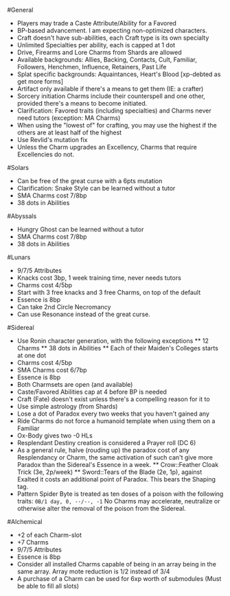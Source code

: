 #General

 * Players may trade a Caste Attribute/Ability for a Favored
 * BP-based advancement.  I am expecting non-optimized characters.
 * Craft doesn't have sub-abilities, each Craft type is its own specialty
 * Unlimited Specialties per ability, each is capped at 1 dot
 * Drive, Firearms and Lore Charms from Shards are allowed
 * Available backgrounds: Allies, Backing, Contacts, Cult, Familiar, Followers, Henchmen, Influence, Retainers, Past Life
 * Splat specific backgrounds: Aquaintances, Heart's Blood [xp-debted as get more forms]
 * Artifact only available if there's a means to get them (IE: a crafter)
 * Sorcery initiation Charms include their counterspell and one other, provided there's a means to become initiated.
 * Clarification: Favored traits (including specialties) and Charms never need tutors (exception: MA Charms)
 * When using the "lowest of" for crafting, you may use the highest if the others are at least half of the highest
 * Use Revlid's mutation fix
 * Unless the Charm upgrades an Excellency, Charms that require Excellencies do not.

#Solars

 * Can be free of the great curse with a 6pts mutation
 * Clarification: Snake Style can be learned without a tutor
 * SMA Charms cost 7/8bp
 * 38 dots in Abilities

#Abyssals

 * Hungry Ghost can be learned without a tutor
 * SMA Charms cost 7/8bp
 * 38 dots in Abilities

#Lunars

 * 9/7/5 Attributes
 * Knacks cost 3bp, 1 week training time, never needs tutors
 * Charms cost 4/5bp
 * Start with 3 free knacks and 3 free Charms, on top of the default
 * Essence is 8bp
 * Can take 2nd Circle Necromancy
 * Can use Resonance instead of the great curse.

#Sidereal

 * Use Ronin character generation, with the following exceptions
 ** 12 Charms
 ** 38 dots in Abilities
 ** Each of their Maiden's Colleges starts at one dot
 * Charms cost 4/5bp
 * SMA Charms cost 6/7bp
 * Essence is 8bp
 * Both Charmsets are open (and available)
 * Caste/Favored Abilities cap at 4 before BP is needed
 * Craft (Fate) doesn't exist unless there's a compelling reason for it to
 * Use simple astrology (from Shards)
 * Lose a dot of Paradox every two weeks that you haven't gained any
 * Ride Charms do not force a humanoid template when using them on a Familiar
 * Ox-Body gives two -0 HLs
 * Resplendant Destiny creation is considered a Prayer roll (DC 6)
 * As a general rule, halve (rouding up) the paradox cost of any Resplendancy or Charm, the same activation of such can't give more Paradox than the Sidereal's Essence in a week.
 ** Crow::Feather Cloak Trick (3e, 2p/week) 
 ** Sword::Tears of the Blade (2e, 1p), against Exalted it costs an additional point of Paradox.  This bears the Shaping tag.
 * Pattern Spider Byte is treated as ten doses of a poison with the following traits: `0B/1 day, 0, --/--, -1`  No Charms may accelerate, neutralize or otherwise alter the removal of the poison from the Sidereal.

#Alchemical

 * +2 of each Charm-slot
 * +7 Charms
 * 9/7/5 Attributes
 * Essence is 8bp
 * Consider all installed Charms capable of being in an array being in the same array.  Array mote reduction is 1/2 instead of 3/4
 * A purchase of a Charm can be used for 6xp worth of submodules (Must be able to fill all slots)
